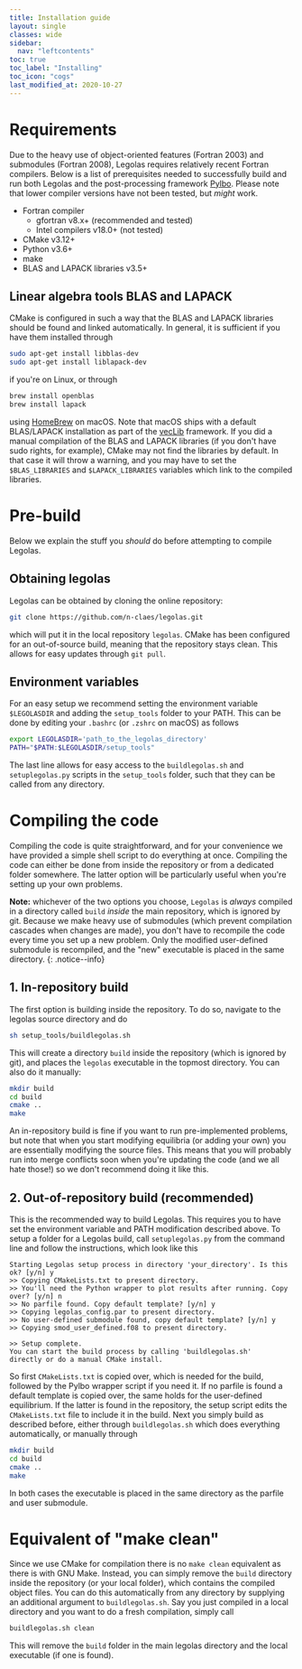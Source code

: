 ```yaml
---
title: Installation guide
layout: single
classes: wide
sidebar:
  nav: "leftcontents"
toc: true
toc_label: "Installing"
toc_icon: "cogs"
last_modified_at: 2020-10-27
---
```


# Requirements
Due to the heavy use of object-oriented features (Fortran 2003) and submodules (Fortran 2008), Legolas
requires relatively recent Fortran compilers.
Below is a list of prerequisites needed to successfully build and run both Legolas and the post-processing
framework [Pylbo](../../pylbo/installing_pylbo/). Please note that lower compiler versions have not been
tested, but _might_ work.

- Fortran compiler
    - gfortran v8.x+ (recommended and tested)
    - Intel compilers v18.0+ (not tested)
- CMake v3.12+
- Python v3.6+
- make
- BLAS and LAPACK libraries v3.5+

## Linear algebra tools BLAS and LAPACK
CMake is configured in such a way that the BLAS and LAPACK libraries should be found and linked automatically.
In general, it is sufficient if you have them installed through
```bash
sudo apt-get install libblas-dev
sudo apt-get install liblapack-dev
```
if you're on Linux, or through
```bash
brew install openblas
brew install lapack
```
using [HomeBrew](https://brew.sh) on macOS. Note that macOS ships with a default BLAS/LAPACK installation
as part of the [vecLib](https://developer.apple.com/documentation/accelerate/veclib) framework.
If you did a manual compilation of the BLAS and LAPACK libraries (if you don't have sudo rights, for example),
CMake may not find the libraries by default. In that case it will throw a warning, and you may have to set the
`$BLAS_LIBRARIES` and `$LAPACK_LIBRARIES` variables which link to the compiled libraries.

# Pre-build
Below we explain the stuff you _should_ do before attempting to compile Legolas.
## Obtaining legolas
Legolas can be obtained by cloning the online repository:
```bash
git clone https://github.com/n-claes/legolas.git
```
which will put it in the local repository `legolas`.
CMake has been configured for an out-of-source build, meaning that the repository stays clean.
This allows for easy updates through `git pull`.

## Environment variables
For an easy setup we recommend setting the environment variable `$LEGOLASDIR` and adding
the `setup_tools` folder to your PATH. This can be done by editing your `.bashrc` (or `.zshrc` on macOS)
as follows
```bash
export LEGOLASDIR='path_to_the_legolas_directory'
PATH="$PATH:$LEGOLASDIR/setup_tools"
```
The last line allows for easy access to the `buildlegolas.sh` and `setuplegolas.py` scripts in the `setup_tools`
folder, such that they can be called from any directory.

# Compiling the code
Compiling the code is quite straightforward, and for your convenience we have provided a simple shell script
to do everything at once. Compiling the code can either be done from inside the repository or from a dedicated folder somewhere.
The latter option will be particularly useful when you're setting up your own problems.

**Note:** whichever of the two options you choose, `Legolas` is _always_ compiled in a directory called `build`
_inside_ the main repository, which is ignored by git. Because we make heavy use of submodules (which prevent
compilation cascades when changes are made), you don't have to recompile the code every time you set up a new problem.
Only the modified user-defined submodule is recompiled, and the "new" executable is placed in the same directory.
{: .notice--info}

## 1. In-repository build
The first option is building inside the repository. To do so, navigate to the legolas source directory and do
```bash
sh setup_tools/buildlegolas.sh
```
This will create a directory `build` inside the repository (which is ignored by git), and places the `legolas`
executable in the topmost directory. You can also do it manually:
```bash
mkdir build
cd build
cmake ..
make
```
An in-repository build is fine if you want to run pre-implemented problems, but note that when you start modifying
equilibria (or adding your own) you are essentially modifying the source files. This means that you will probably run
into merge conflicts soon when you're updating the code (and we all hate those!) so we don't recommend doing it like this.

## 2. Out-of-repository build (recommended)
This is the recommended way to build Legolas. This requires you to have set the environment variable and PATH
modification described above. To setup a folder for a Legolas build, call `setuplegolas.py` from the command line and
follow the instructions, which look like this
```
Starting Legolas setup process in directory 'your_directory'. Is this ok? [y/n] y
>> Copying CMakeLists.txt to present directory.
>> You'll need the Python wrapper to plot results after running. Copy over? [y/n] n
>> No parfile found. Copy default template? [y/n] y
>> Copying legolas_config.par to present directory.
>> No user-defined submodule found, copy default template? [y/n] y
>> Copying smod_user_defined.f08 to present directory.

>> Setup complete.
You can start the build process by calling 'buildlegolas.sh'
directly or do a manual CMake install.
```
So first `CMakeLists.txt` is copied over, which is needed for the build, followed by the Pylbo wrapper script if you
need it. If no parfile is found a default template is copied over, the same holds for the user-defined equilibrium.
If the latter is found in the repository, the setup script edits the `CMakeLists.txt` file to include it in the build.
Next you simply build as described before, either through `buildlegolas.sh` which does everything automatically, or
manually through
```bash
mkdir build
cd build
cmake ..
make
```
In both cases the executable is placed in the same directory as the parfile and user submodule.

# Equivalent of "make clean"
Since we use CMake for compilation there is no `make clean` equivalent as there is with GNU Make.
Instead, you can simply remove the `build` directory inside the repository (or your local folder),
which contains the compiled object files.
You can do this automatically from any directory by supplying an additional argument to `buildlegolas.sh`.
Say you just compiled in a local directory and you want to do a fresh compilation, simply call
```bash
buildlegolas.sh clean
```
This will remove the `build` folder in the main legolas directory and the local executable (if one is found).
